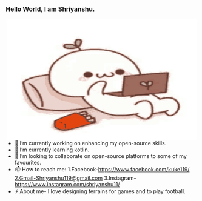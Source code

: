 ### Hello World, I am Shriyanshu.
<img align="right" alt="GIF" src="https://github.com/Shriyanshu1/Shriyanshu1/blob/main/GIF/githubreadme.gif" width="500" height="320" />



- 🔭 I’m currently working on enhancing my open-source skills.
- 🌱 I’m currently learning kotlin. 
- 👯 I’m looking to collaborate on open-source platforms to some of my favourites.
- 📫 How to reach me: 
1.Facebook-https://www.facebook.com/kuke119/   
2.Gmail-Shriyanshu119@gmail.com
3.Instagram-https://www.instagram.com/shriyanshu11/
- ⚡ About me- I love designing terrains for games and to play football.
